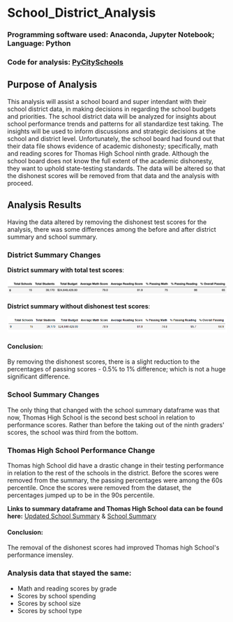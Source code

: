 # School_District_Analysis
### Programming software used: Anaconda, Jupyter Notebook; Language: Python
### Code for analysis: [PyCitySchools](https://github.com/Ariannatopbjerg/School_District_Analysis/blob/main/PyCitySchools_Challenge.ipynb)
## Purpose of Analysis
This analysis will assist a school board and super intendant with their school district data, in making decisions in regarding the school budgets and priorities. The school district data will be analyzed for insights about school performance trends and patterns for all standardize test taking. The insights will be used to inform discussions and strategic decisions at the school and district level. Unfortunately, the school board had found out that their data file shows evidence of academic dishonesty; specifically, math and reading scores for Thomas High School ninth grade. Although the school board does not know the full extent of the academic dishonesty, they want to uphold state-testing standards. The data will be altered so that the dishonest scores will be removed from that data and the analysis with proceed. 

## Analysis Results
Having the data altered by removing the dishonest test scores for the analysis, there was some differences among the before and after district summary and school summary. 

### District Summary Changes
**District summary with total test scores**:

![](https://github.com/Ariannatopbjerg/School_District_Analysis/blob/main/images/district_sum_old.PNG)

**District summary without dishonest test scores**:

![](https://github.com/Ariannatopbjerg/School_District_Analysis/blob/main/images/district_sum_new.PNG)

#### Conclusion:
By removing the dishonest scores, there is a slight reduction to the percentages of passing scores - 0.5% to 1% difference; which is not a huge significant difference. 

### School Summary Changes
The only thing that changed with the school summary dataframe was that now, Thomas High School is the second best school in relation to performance scores. Rather than before the taking out of the ninth graders' scores, the school was third from the bottom.

### Thomas High School Performance Change
Thomas high School did have a drastic change in their testing performance in relation to the rest of the schools in the district. Before the scores were removed from the summary, the passing percentages were among the 60s percentile. Once the scores were removed from the dataset, the percentages jumped up to be in the 90s percentile. 

**Links to summary dataframe and Thomas High School data can be found here:** [Updated School Summary](https://github.com/Ariannatopbjerg/School_District_Analysis/blob/main/images/school_summary_new.PNG) & [School Summary](https://github.com/Ariannatopbjerg/School_District_Analysis/blob/main/images/school_summary_old.PNG)

#### Conclusion:
The removal of the dishonest scores had improved Thomas high School's performance imensley. 

### Analysis data that stayed the same:
- Math and reading scores by grade
- Scores by school spending
- Scores by school size
- Scores by school type

